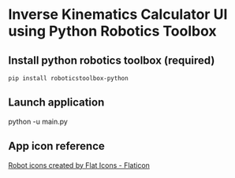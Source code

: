 # Inverse Kinematics Calculator UI using Python Robotics Toolbox

## Install python robotics toolbox (required)
`pip install roboticstoolbox-python`

## Launch application
python -u main.py

## App icon reference
[Robot icons created by Flat Icons - Flaticon](https://www.flaticon.com/free-icons/robot)
